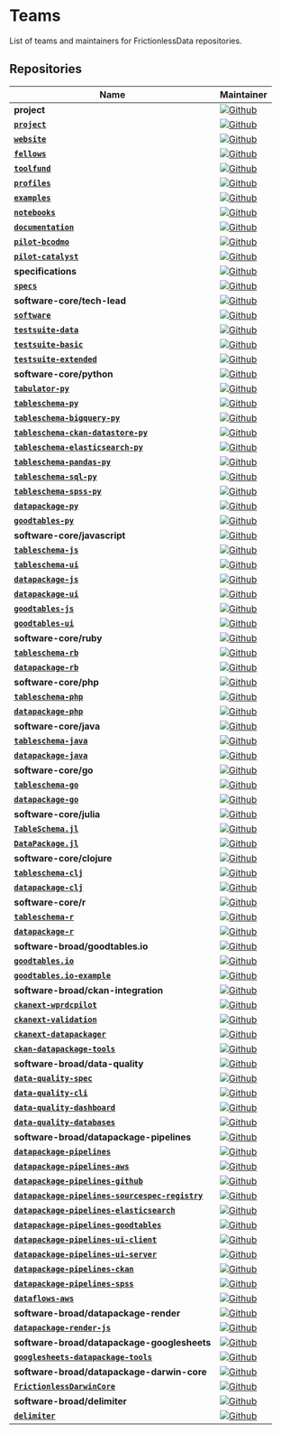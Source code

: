 # Teams

List of teams and maintainers for FrictionlessData repositories.

## Repositories

Name  |  Maintainer
----- |  ----------
**project** | [![Github](https://img.shields.io/badge/github-project-blue)](https://github.com/orgs/frictionlessdata/teams/project)
**<a href="https://github.com/frictionlessdata/project">`project`</a>** | [![Github](https://img.shields.io/badge/github-lwinfree-brightgreen)](https://github.com/lwinfree)
**<a href="https://github.com/frictionlessdata/website">`website`</a>** | [![Github](https://img.shields.io/badge/github-lwinfree-brightgreen)](https://github.com/lwinfree)
**<a href="https://github.com/frictionlessdata/fellows">`fellows`</a>** | [![Github](https://img.shields.io/badge/github-lwinfree-brightgreen)](https://github.com/lwinfree)
**<a href="https://github.com/frictionlessdata/toolfund">`toolfund`</a>** | [![Github](https://img.shields.io/badge/github-lwinfree-brightgreen)](https://github.com/lwinfree)
**<a href="https://github.com/frictionlessdata/profiles">`profiles`</a>** | [![Github](https://img.shields.io/badge/github-lwinfree-brightgreen)](https://github.com/lwinfree)
**<a href="https://github.com/frictionlessdata/examples">`examples`</a>** | [![Github](https://img.shields.io/badge/github-lwinfree-brightgreen)](https://github.com/lwinfree)
**<a href="https://github.com/frictionlessdata/notebooks">`notebooks`</a>** | [![Github](https://img.shields.io/badge/github-lwinfree-brightgreen)](https://github.com/lwinfree)
**<a href="https://github.com/frictionlessdata/documentation">`documentation`</a>** | [![Github](https://img.shields.io/badge/github-roll-brightgreen)](https://github.com/roll)
**<a href="https://github.com/frictionlessdata/pilot-bcodmo">`pilot-bcodmo`</a>** | [![Github](https://img.shields.io/badge/github-roll-brightgreen)](https://github.com/roll)
**<a href="https://github.com/frictionlessdata/pilot-catalyst">`pilot-catalyst`</a>** | [![Github](https://img.shields.io/badge/github-roll-brightgreen)](https://github.com/roll)
**specifications** | [![Github](https://img.shields.io/badge/github-specifications-blue)](https://github.com/orgs/frictionlessdata/teams/specifications)
**<a href="https://github.com/frictionlessdata/specs">`specs`</a>** | [![Github](https://img.shields.io/badge/github-rufuspollock-brightgreen)](https://github.com/rufuspollock)
**software-core/tech-lead** | [![Github](https://img.shields.io/badge/github-tech--lead-blue)](https://github.com/orgs/frictionlessdata/teams/tech-lead)
**<a href="https://github.com/frictionlessdata/software">`software`</a>** | [![Github](https://img.shields.io/badge/github-roll-brightgreen)](https://github.com/roll)
**<a href="https://github.com/frictionlessdata/testsuite-data">`testsuite-data`</a>** | [![Github](https://img.shields.io/badge/github-roll-brightgreen)](https://github.com/roll)
**<a href="https://github.com/frictionlessdata/testsuite-basic">`testsuite-basic`</a>** | [![Github](https://img.shields.io/badge/github-roll-brightgreen)](https://github.com/roll)
**<a href="https://github.com/frictionlessdata/testsuite-extended">`testsuite-extended`</a>** | [![Github](https://img.shields.io/badge/github-roll-brightgreen)](https://github.com/roll)
**software-core/python** | [![Github](https://img.shields.io/badge/github-python-blue)](https://github.com/orgs/frictionlessdata/teams/python)
**<a href="https://github.com/frictionlessdata/tabulator-py">`tabulator-py`</a>** | [![Github](https://img.shields.io/badge/github-roll-brightgreen)](https://github.com/roll)
**<a href="https://github.com/frictionlessdata/tableschema-py">`tableschema-py`</a>** | [![Github](https://img.shields.io/badge/github-roll-brightgreen)](https://github.com/roll)
**<a href="https://github.com/frictionlessdata/tableschema-bigquery-py">`tableschema-bigquery-py`</a>** | [![Github](https://img.shields.io/badge/github-roll-brightgreen)](https://github.com/roll)
**<a href="https://github.com/frictionlessdata/tableschema-ckan-datastore-py">`tableschema-ckan-datastore-py`</a>** | [![Github](https://img.shields.io/badge/github-roll-brightgreen)](https://github.com/roll)
**<a href="https://github.com/frictionlessdata/tableschema-elasticsearch-py">`tableschema-elasticsearch-py`</a>** | [![Github](https://img.shields.io/badge/github-roll-brightgreen)](https://github.com/roll)
**<a href="https://github.com/frictionlessdata/tableschema-pandas-py">`tableschema-pandas-py`</a>** | [![Github](https://img.shields.io/badge/github-roll-brightgreen)](https://github.com/roll)
**<a href="https://github.com/frictionlessdata/tableschema-sql-py">`tableschema-sql-py`</a>** | [![Github](https://img.shields.io/badge/github-roll-brightgreen)](https://github.com/roll)
**<a href="https://github.com/frictionlessdata/tableschema-spss-py">`tableschema-spss-py`</a>** | [![Github](https://img.shields.io/badge/github-roll-brightgreen)](https://github.com/roll)
**<a href="https://github.com/frictionlessdata/datapackage-py">`datapackage-py`</a>** | [![Github](https://img.shields.io/badge/github-roll-brightgreen)](https://github.com/roll)
**<a href="https://github.com/frictionlessdata/goodtables-py">`goodtables-py`</a>** | [![Github](https://img.shields.io/badge/github-roll-brightgreen)](https://github.com/roll)
**software-core/javascript** | [![Github](https://img.shields.io/badge/github-javascript-blue)](https://github.com/orgs/frictionlessdata/teams/javascript)
**<a href="https://github.com/frictionlessdata/tableschema-js">`tableschema-js`</a>** | [![Github](https://img.shields.io/badge/github-roll-brightgreen)](https://github.com/roll)
**<a href="https://github.com/frictionlessdata/tableschema-ui">`tableschema-ui`</a>** | [![Github](https://img.shields.io/badge/github-roll-brightgreen)](https://github.com/roll)
**<a href="https://github.com/frictionlessdata/datapackage-js">`datapackage-js`</a>** | [![Github](https://img.shields.io/badge/github-roll-brightgreen)](https://github.com/roll)
**<a href="https://github.com/frictionlessdata/datapackage-ui">`datapackage-ui`</a>** | [![Github](https://img.shields.io/badge/github-roll-brightgreen)](https://github.com/roll)
**<a href="https://github.com/frictionlessdata/goodtables-js">`goodtables-js`</a>** | [![Github](https://img.shields.io/badge/github-roll-brightgreen)](https://github.com/roll)
**<a href="https://github.com/frictionlessdata/goodtables-ui">`goodtables-ui`</a>** | [![Github](https://img.shields.io/badge/github-roll-brightgreen)](https://github.com/roll)
**software-core/ruby** | [![Github](https://img.shields.io/badge/github-ruby-blue)](https://github.com/orgs/frictionlessdata/teams/ruby)
**<a href="https://github.com/frictionlessdata/tableschema-rb">`tableschema-rb`</a>** | [![Github](https://img.shields.io/badge/github-roll-brightgreen)](https://github.com/roll)
**<a href="https://github.com/frictionlessdata/datapackage-rb">`datapackage-rb`</a>** | [![Github](https://img.shields.io/badge/github-roll-brightgreen)](https://github.com/roll)
**software-core/php** | [![Github](https://img.shields.io/badge/github-php-blue)](https://github.com/orgs/frictionlessdata/teams/php)
**<a href="https://github.com/frictionlessdata/tableschema-php">`tableschema-php`</a>** | [![Github](https://img.shields.io/badge/github-OriHoch-brightgreen)](https://github.com/OriHoch)
**<a href="https://github.com/frictionlessdata/datapackage-php">`datapackage-php`</a>** | [![Github](https://img.shields.io/badge/github-OriHoch-brightgreen)](https://github.com/OriHoch)
**software-core/java** | [![Github](https://img.shields.io/badge/github-java-blue)](https://github.com/orgs/frictionlessdata/teams/java)
**<a href="https://github.com/frictionlessdata/tableschema-java">`tableschema-java`</a>** | [![Github](https://img.shields.io/badge/github-georgeslabreche-brightgreen)](https://github.com/georgeslabreche)
**<a href="https://github.com/frictionlessdata/datapackage-java">`datapackage-java`</a>** | [![Github](https://img.shields.io/badge/github-georgeslabreche-brightgreen)](https://github.com/georgeslabreche)
**software-core/go** | [![Github](https://img.shields.io/badge/github-go-blue)](https://github.com/orgs/frictionlessdata/teams/go)
**<a href="https://github.com/frictionlessdata/tableschema-go">`tableschema-go`</a>** | [![Github](https://img.shields.io/badge/github-danielfireman-brightgreen)](https://github.com/danielfireman)
**<a href="https://github.com/frictionlessdata/datapackage-go">`datapackage-go`</a>** | [![Github](https://img.shields.io/badge/github-danielfireman-brightgreen)](https://github.com/danielfireman)
**software-core/julia** | [![Github](https://img.shields.io/badge/github-julia-blue)](https://github.com/orgs/frictionlessdata/teams/julia)
**<a href="https://github.com/frictionlessdata/TableSchema.jl">`TableSchema.jl`</a>** | [![Github](https://img.shields.io/badge/github-loleg-brightgreen)](https://github.com/loleg)
**<a href="https://github.com/frictionlessdata/DataPackage.jl">`DataPackage.jl`</a>** | [![Github](https://img.shields.io/badge/github-loleg-brightgreen)](https://github.com/loleg)
**software-core/clojure** | [![Github](https://img.shields.io/badge/github-clojure-blue)](https://github.com/orgs/frictionlessdata/teams/clojure)
**<a href="https://github.com/frictionlessdata/tableschema-clj">`tableschema-clj`</a>** | [![Github](https://img.shields.io/badge/github-cblop-brightgreen)](https://github.com/cblop)
**<a href="https://github.com/frictionlessdata/datapackage-clj">`datapackage-clj`</a>** | [![Github](https://img.shields.io/badge/github-cblop-brightgreen)](https://github.com/cblop)
**software-core/r** | [![Github](https://img.shields.io/badge/github-r-blue)](https://github.com/orgs/frictionlessdata/teams/r)
**<a href="https://github.com/frictionlessdata/tableschema-r">`tableschema-r`</a>** | [![Github](https://img.shields.io/badge/github-kleanthisk10-brightgreen)](https://github.com/kleanthisk10)
**<a href="https://github.com/frictionlessdata/datapackage-r">`datapackage-r`</a>** | [![Github](https://img.shields.io/badge/github-kleanthisk10-brightgreen)](https://github.com/kleanthisk10)
**software-broad/goodtables.io** | [![Github](https://img.shields.io/badge/github-goodtables.io-blue)](https://github.com/orgs/frictionlessdata/teams/goodtables.io)
**<a href="https://github.com/frictionlessdata/goodtables.io">`goodtables.io`</a>** | [![Github](https://img.shields.io/badge/github-amercader-brightgreen)](https://github.com/amercader)
**<a href="https://github.com/frictionlessdata/goodtables.io-example">`goodtables.io-example`</a>** | [![Github](https://img.shields.io/badge/github-amercader-brightgreen)](https://github.com/amercader)
**software-broad/ckan-integration** | [![Github](https://img.shields.io/badge/github-ckan--integration-blue)](https://github.com/orgs/frictionlessdata/teams/ckan-integration)
**<a href="https://github.com/frictionlessdata/ckanext-wprdcpilot">`ckanext-wprdcpilot`</a>** | [![Github](https://img.shields.io/badge/github-amercader-brightgreen)](https://github.com/amercader)
**<a href="https://github.com/frictionlessdata/ckanext-validation">`ckanext-validation`</a>** | [![Github](https://img.shields.io/badge/github-amercader-brightgreen)](https://github.com/amercader)
**<a href="https://github.com/frictionlessdata/ckanext-datapackager">`ckanext-datapackager`</a>** | [![Github](https://img.shields.io/badge/github-amercader-brightgreen)](https://github.com/amercader)
**<a href="https://github.com/frictionlessdata/ckan-datapackage-tools">`ckan-datapackage-tools`</a>** | [![Github](https://img.shields.io/badge/github-amercader-brightgreen)](https://github.com/amercader)
**software-broad/data-quality** | [![Github](https://img.shields.io/badge/github-data--quality-blue)](https://github.com/orgs/frictionlessdata/teams/data-quality)
**<a href="https://github.com/frictionlessdata/data-quality-spec">`data-quality-spec`</a>** | [![Github](https://img.shields.io/badge/github-roll-brightgreen)](https://github.com/roll)
**<a href="https://github.com/frictionlessdata/data-quality-cli">`data-quality-cli`</a>** | [![Github](https://img.shields.io/badge/github-roll-brightgreen)](https://github.com/roll)
**<a href="https://github.com/frictionlessdata/data-quality-dashboard">`data-quality-dashboard`</a>** | [![Github](https://img.shields.io/badge/github-roll-brightgreen)](https://github.com/roll)
**<a href="https://github.com/frictionlessdata/data-quality-databases">`data-quality-databases`</a>** | [![Github](https://img.shields.io/badge/github-roll-brightgreen)](https://github.com/roll)
**software-broad/datapackage-pipelines** | [![Github](https://img.shields.io/badge/github-datapackage--pipelines-blue)](https://github.com/orgs/frictionlessdata/teams/datapackage-pipelines)
**<a href="https://github.com/frictionlessdata/datapackage-pipelines">`datapackage-pipelines`</a>** | [![Github](https://img.shields.io/badge/github-akariv-brightgreen)](https://github.com/akariv)
**<a href="https://github.com/frictionlessdata/datapackage-pipelines-aws">`datapackage-pipelines-aws`</a>** | [![Github](https://img.shields.io/badge/github-akariv-brightgreen)](https://github.com/akariv)
**<a href="https://github.com/frictionlessdata/datapackage-pipelines-github">`datapackage-pipelines-github`</a>** | [![Github](https://img.shields.io/badge/github-akariv-brightgreen)](https://github.com/akariv)
**<a href="https://github.com/frictionlessdata/datapackage-pipelines-sourcespec-registry">`datapackage-pipelines-sourcespec-registry`</a>** | [![Github](https://img.shields.io/badge/github-akariv-brightgreen)](https://github.com/akariv)
**<a href="https://github.com/frictionlessdata/datapackage-pipelines-elasticsearch">`datapackage-pipelines-elasticsearch`</a>** | [![Github](https://img.shields.io/badge/github-akariv-brightgreen)](https://github.com/akariv)
**<a href="https://github.com/frictionlessdata/datapackage-pipelines-goodtables">`datapackage-pipelines-goodtables`</a>** | [![Github](https://img.shields.io/badge/github-akariv-brightgreen)](https://github.com/akariv)
**<a href="https://github.com/frictionlessdata/datapackage-pipelines-ui-client">`datapackage-pipelines-ui-client`</a>** | [![Github](https://img.shields.io/badge/github-akariv-brightgreen)](https://github.com/akariv)
**<a href="https://github.com/frictionlessdata/datapackage-pipelines-ui-server">`datapackage-pipelines-ui-server`</a>** | [![Github](https://img.shields.io/badge/github-akariv-brightgreen)](https://github.com/akariv)
**<a href="https://github.com/frictionlessdata/datapackage-pipelines-ckan">`datapackage-pipelines-ckan`</a>** | [![Github](https://img.shields.io/badge/github-akariv-brightgreen)](https://github.com/akariv)
**<a href="https://github.com/frictionlessdata/datapackage-pipelines-spss">`datapackage-pipelines-spss`</a>** | [![Github](https://img.shields.io/badge/github-akariv-brightgreen)](https://github.com/akariv)
**<a href="https://github.com/frictionlessdata/dataflows-aws">`dataflows-aws`</a>** | [![Github](https://img.shields.io/badge/github-akariv-brightgreen)](https://github.com/akariv)
**software-broad/datapackage-render** | [![Github](https://img.shields.io/badge/github-datapackage--render-blue)](https://github.com/orgs/frictionlessdata/teams/datapackage-render)
**<a href="https://github.com/frictionlessdata/datapackage-render-js">`datapackage-render-js`</a>** | [![Github](https://img.shields.io/badge/github-anuveyatsu-brightgreen)](https://github.com/anuveyatsu)
**software-broad/datapackage-googlesheets** | [![Github](https://img.shields.io/badge/github-datapackage--googlesheets-blue)](https://github.com/orgs/frictionlessdata/teams/datapackage-googlesheets)
**<a href="https://github.com/frictionlessdata/googlesheets-datapackage-tools">`googlesheets-datapackage-tools`</a>** | [![Github](https://img.shields.io/badge/github-stephanmax-brightgreen)](https://github.com/stephanmax)
**software-broad/datapackage-darwin-core** | [![Github](https://img.shields.io/badge/github-datapackage--darwin--core-blue)](https://github.com/orgs/frictionlessdata/teams/datapackage-darwin-core)
**<a href="https://github.com/frictionlessdata/FrictionlessDarwinCore">`FrictionlessDarwinCore`</a>** | [![Github](https://img.shields.io/badge/github-andrejjh-brightgreen)](https://github.com/andrejjh)
**software-broad/delimiter** | [![Github](https://img.shields.io/badge/github-delimiter-blue)](https://github.com/orgs/frictionlessdata/teams/delimiter)
**<a href="https://github.com/frictionlessdata/delimiter">`delimiter`</a>** | [![Github](https://img.shields.io/badge/github-timwis-brightgreen)](https://github.com/timwis)

